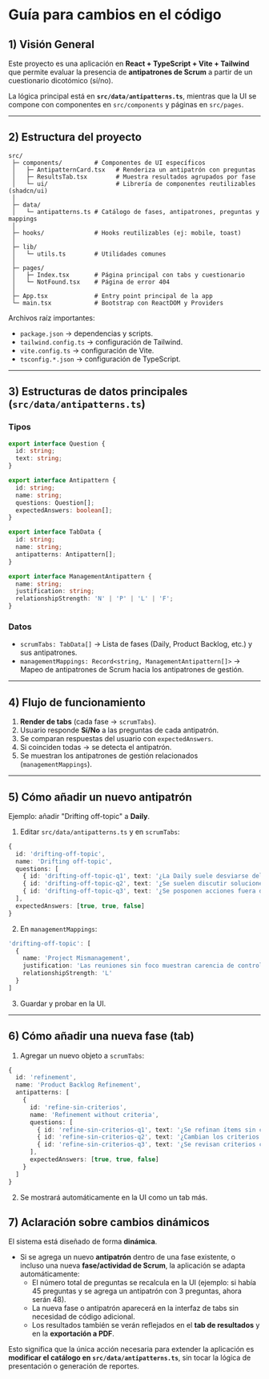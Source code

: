 # Guía para cambios en el código

## 1) Visión General

Este proyecto es una aplicación en **React + TypeScript + Vite + Tailwind** que permite evaluar la presencia de **antipatrones de Scrum** a partir de un cuestionario dicotómico (sí/no).  

La lógica principal está en **`src/data/antipatterns.ts`**, mientras que la UI se compone con componentes en `src/components` y páginas en `src/pages`.

---

## 2) Estructura del proyecto

```
src/
 ├─ components/         # Componentes de UI específicos
 │   ├─ AntipatternCard.tsx   # Renderiza un antipatrón con preguntas
 │   ├─ ResultsTab.tsx        # Muestra resultados agrupados por fase
 │   └─ ui/                   # Librería de componentes reutilizables (shadcn/ui)
 │
 ├─ data/
 │   └─ antipatterns.ts # Catálogo de fases, antipatrones, preguntas y mappings
 │
 ├─ hooks/              # Hooks reutilizables (ej: mobile, toast)
 │
 ├─ lib/
 │   └─ utils.ts        # Utilidades comunes
 │
 ├─ pages/
 │   ├─ Index.tsx       # Página principal con tabs y cuestionario
 │   └─ NotFound.tsx    # Página de error 404
 │
 ├─ App.tsx             # Entry point principal de la app
 └─ main.tsx            # Bootstrap con ReactDOM y Providers
```

Archivos raíz importantes:
- `package.json` → dependencias y scripts.
- `tailwind.config.ts` → configuración de Tailwind.
- `vite.config.ts` → configuración de Vite.
- `tsconfig.*.json` → configuración de TypeScript.

---

## 3) Estructuras de datos principales (`src/data/antipatterns.ts`)

### Tipos

```ts
export interface Question {
  id: string;
  text: string;
}

export interface Antipattern {
  id: string;
  name: string;
  questions: Question[];
  expectedAnswers: boolean[];
}

export interface TabData {
  id: string;
  name: string;
  antipatterns: Antipattern[];
}

export interface ManagementAntipattern {
  name: string;
  justification: string;
  relationshipStrength: 'N' | 'P' | 'L' | 'F';
}
```

### Datos

- `scrumTabs: TabData[]` → Lista de fases (Daily, Product Backlog, etc.) y sus antipatrones.
- `managementMappings: Record<string, ManagementAntipattern[]>` → Mapeo de antipatrones de Scrum hacia los antipatrones de gestión.

---

## 4) Flujo de funcionamiento

1. **Render de tabs** (cada fase → `scrumTabs`).
2. Usuario responde **Sí/No** a las preguntas de cada antipatrón.
3. Se comparan respuestas del usuario con `expectedAnswers`.
4. Si coinciden todas → se detecta el antipatrón.
5. Se muestran los antipatrones de gestión relacionados (`managementMappings`).

---

## 5) Cómo añadir **un nuevo antipatrón**

Ejemplo: añadir "Drifting off-topic" a **Daily**.

1. Editar `src/data/antipatterns.ts` y en `scrumTabs`:

```ts
{
  id: 'drifting-off-topic',
  name: 'Drifting off-topic',
  questions: [
    { id: 'drifting-off-topic-q1', text: '¿La Daily suele desviarse del objetivo del Sprint?' },
    { id: 'drifting-off-topic-q2', text: '¿Se suelen discutir soluciones técnicas extensas en la Daily?' },
    { id: 'drifting-off-topic-q3', text: '¿Se posponen acciones fuera de la Daily a espacios separados?' }
  ],
  expectedAnswers: [true, true, false]
}
```

2. En `managementMappings`:

```ts
'drifting-off-topic': [
  {
    name: 'Project Mismanagement',
    justification: 'Las reuniones sin foco muestran carencia de control y disciplina en el proceso.',
    relationshipStrength: 'L'
  }
]
```

3. Guardar y probar en la UI.

---

## 6) Cómo añadir **una nueva fase** (tab)

1. Agregar un nuevo objeto a `scrumTabs`:

```ts
{
  id: 'refinement',
  name: 'Product Backlog Refinement',
  antipatterns: [
    {
      id: 'refine-sin-criterios',
      name: 'Refinement without criteria',
      questions: [
        { id: 'refine-sin-criterios-q1', text: '¿Se refinan ítems sin criterios claros?' },
        { id: 'refine-sin-criterios-q2', text: '¿Cambian los criterios después de empezar el desarrollo?' },
        { id: 'refine-sin-criterios-q3', text: '¿Se revisan criterios con el PO y equipo?' }
      ],
      expectedAnswers: [true, true, false]
    }
  ]
}
```

2. Se mostrará automáticamente en la UI como un tab más.

 ## 7) Aclaración sobre cambios dinámicos

El sistema está diseñado de forma **dinámica**.  

- Si se agrega un nuevo **antipatrón** dentro de una fase existente, o incluso una nueva **fase/actividad de Scrum**, la aplicación se adapta automáticamente:  
  - El número total de preguntas se recalcula en la UI (ejemplo: si había 45 preguntas y se agrega un antipatrón con 3 preguntas, ahora serán 48).  
  - La nueva fase o antipatrón aparecerá en la interfaz de tabs sin necesidad de código adicional.  
  - Los resultados también se verán reflejados en el **tab de resultados** y en la **exportación a PDF**.  

Esto significa que la única acción necesaria para extender la aplicación es **modificar el catálogo en `src/data/antipatterns.ts`**, sin tocar la lógica de presentación o generación de reportes.

